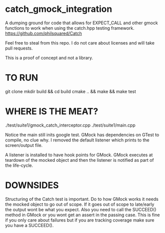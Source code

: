 # catch_gmock_integration
A dumping ground for code that allows for EXPECT_CALL and other gmock functions to work when using the catch.hpp testing framework. https://github.com/philsquared/Catch

Feel free to steal from this repo. I do not care about licenses and will take pull requests.

This is a proof of concept and not a library.

TO RUN
======
git clone
mkdir build && cd build
cmake .. && make && make test

WHERE IS THE MEAT?
==================
./test/suite1/gmock_catch_interceptor.cpp
./test/suite1/main.cpp

Notice the main still inits google test. GMock has dependencies on GTest to compile, no clue why. I removed the default listener which prints to the screen/output file.

A listener is installed to have hook points for GMock. GMock executes at teardown of the mocked object and then the listener is notified as part of the life-cycle.

DOWNSIDES
=========
Structuring of the Catch test is important. Do to how GMock works it needs the mocked object to go out of scope. If it goes out of scope to late/early the output wont be what you expect.
Also you need to call the SUCCEED() method in GMock or you wont get an assert in the passing case. This is fine if you only care about failures but if you are tracking coverage make sure you have a SUCCEED().
